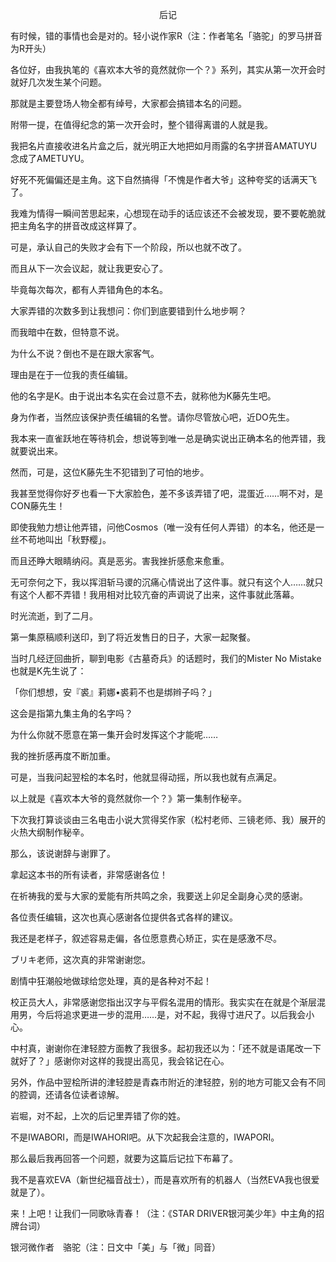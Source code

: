 <p align="center">后记</p>

有时候，错的事情也会是对的。轻小说作家R（注：作者笔名「骆驼」的罗马拼音为R开头）

各位好，由我执笔的《喜欢本大爷的竟然就你一个？》系列，其实从第一次开会时就好几次发生某个问题。

那就是主要登场人物全都有绰号，大家都会搞错本名的问题。

附带一提，在值得纪念的第一次开会时，整个错得离谱的人就是我。

我把名片直接收进名片盒之后，就光明正大地把如月雨露的名字拼音AMATUYU念成了AMETUYU。

好死不死偏偏还是主角。这下自然搞得「不愧是作者大爷」这种夸奖的话满天飞了。

我难为情得一瞬间苦思起来，心想现在动手的话应该还不会被发现，要不要乾脆就把主角名字的拼音改成这样算了。

可是，承认自己的失败才会有下一个阶段，所以也就不改了。

而且从下一次会议起，就让我更安心了。

毕竟每次每次，都有人弄错角色的本名。

大家弄错的次数多到让我想问：你们到底要错到什么地步啊？

而我暗中在数，但特意不说。

为什么不说？倒也不是在跟大家客气。

理由是在于一位我的责任编辑。

他的名字是K。由于说出本名实在会过意不去，就称他为K藤先生吧。

身为作者，当然应该保护责任编辑的名誉。请你尽管放心吧，近DO先生。

我本来一直雀跃地在等待机会，想说等到唯一总是确实说出正确本名的他弄错，我就要说出来。

然而，可是，这位K藤先生不犯错到了可怕的地步。

我甚至觉得你好歹也看一下大家脸色，差不多该弄错了吧，混蛋近……啊不对，是CON藤先生！

即使我勉力想让他弄错，问他Cosmos（唯一没有任何人弄错）的本名，他还是一丝不苟地叫出「秋野樱」。

而且还睁大眼睛纳闷。真是恶劣。害我挫折感愈来愈重。

无可奈何之下，我以挥泪斩马谡的沉痛心情说出了这件事。就只有这个人……就只有这个人都不弄错！我用相对比较亢奋的声调说了出来，这件事就此落幕。

时光流逝，到了二月。

第一集原稿顺利送印，到了将近发售日的日子，大家一起聚餐。

当时几经迂回曲折，聊到电影《古墓奇兵》的话题时，我们的Mister No Mistake也就是K先生说了：

「你们想想，安『裘』莉娜•裘莉不也是绑辫子吗？」

这会是指第九集主角的名字吗？

为什么你就不愿意在第一集开会时发挥这个才能呢……

我的挫折感再度不断加重。

可是，当我问起翌桧的本名时，他就显得动摇，所以我也就有点满足。

以上就是《喜欢本大爷的竟然就你一个？》第一集制作秘辛。

下次我打算谈谈由三名电击小说大赏得奖作家（松村老师、三镜老师、我）展开的火热大纲制作秘辛。

那么，该说谢辞与谢罪了。

拿起这本书的所有读者，非常感谢各位！

在祈祷我的爱与大家的爱能有所共鸣之余，我要送上卯足全副身心灵的感谢。

各位责任编辑，这次也真心感谢各位提供各式各样的建议。

我还是老样子，叙述容易走偏，各位愿意费心矫正，实在是感激不尽。

ブリキ老师，这次真的非常谢谢您。

剧情中狂潮般地做球给您处理，真的是各种对不起！

校正员大人，非常感谢您指出汉字与平假名混用的情形。我实实在在就是个渐层混用男，今后将追求更进一步的混用……是，对不起，我得寸进尺了。以后我会小心。

中村真，谢谢你在津轻腔方面教了我很多。起初我还以为：「还不就是语尾改一下就好了？」感谢你对这样的我提出高见，我会铭记在心。

另外，作品中翌桧所讲的津轻腔是青森市附近的津轻腔，别的地方可能又会有不同的腔调，还请各位读者谅解。

岩堀，对不起，上次的后记里弄错了你的姓。

不是IWABORI，而是IWAHORI吧。从下次起我会注意的，IWAPORI。

那么最后我再回答一个问题，就要为这篇后记拉下布幕了。

我不是喜欢EVA（新世纪福音战士），而是喜欢所有的机器人（当然EVA我也很爱就是了）。

来！上吧！让我们一同歌咏青春！（注：《STAR DRIVER银河美少年》中主角的招牌台词）

银河微作者　骆驼（注：日文中「美」与「微」同音）

